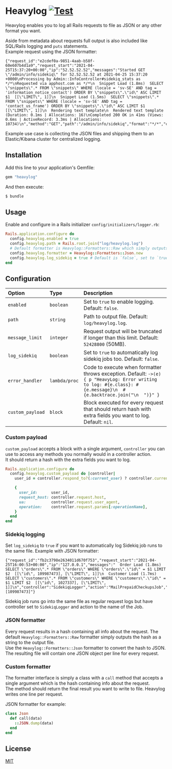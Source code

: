 # Heavylog [![Test](https://github.com/krisrang/heavylog/actions/workflows/test.yml/badge.svg)](https://github.com/krisrang/heavylog/actions/workflows/test.yml)

Heavylog enables you to log all Rails requests to file as JSON or any other format you want.

Aside from metadata about requests full output is also included like SQL/Rails logging and `puts` statements.  
Example request using the JSON formatter:
```
{"request_id":"e2cdef0a-9851-4aab-b58f-60e607b4d1a9","request_start":"2021-04-25T15:37:20+00:00","ip":"52.52.52.52","messages":"Started GET \"/admin/info/sidekiq\" for 52.52.52.52 at 2021-04-25 15:37:20 +0000\nProcessing by Admin::InfoController#sidekiq_stats as */*\nRequested via apphost.com as */*\n  Snippet Load (1.8ms)  SELECT \"snippets\".* FROM \"snippets\" WHERE (locale = 'sv-SE' AND tag = 'information_notice_contact') ORDER BY \"snippets\".\"id\" ASC LIMIT $1  [[\"LIMIT\", 1]]\n  Snippet Load (1.5ms)  SELECT \"snippets\".* FROM \"snippets\" WHERE (locale = 'sv-SE' AND tag = 'contact_us_frame') ORDER BY \"snippets\".\"id\" ASC LIMIT $1  [[\"LIMIT\", 1]]\n  Rendering text template\n  Rendered text template (Duration: 0.1ms | Allocations: 16)\nCompleted 200 OK in 41ms (Views: 0.6ms | ActiveRecord: 3.3ms | Allocations: 10734)\n","method":"GET","path":"/admin/info/sidekiq","format":"*/*","controller":"Admin::InfoController","action":"sidekiq_stats","status":200,"duration":40.74,"view_runtime":0.56,"db_runtime":3.28,"user_id":null,"admin_id":null,"request_host":"apphost.com","ua":"curl/7.58.0","operation":null}
```

Example use case is collecting the JSON files and shipping them to an Elastic/Kibana cluster for centralized logging.
## Installation

Add this line to your application's Gemfile:

```ruby
gem "heavylog"
```

And then execute:

```bash
$ bundle
```

## Usage

Enable and configure in a Rails initializer `config/initializers/logger.rb`:

```rb
Rails.application.configure do
  config.heavylog.enabled = true
  config.heavylog.path = Rails.root.join("log/heavylog.log")
  # Default formatter is Heavylog::Formatters::Raw which simply outputs the ruby hash as a string
  config.heavylog.formatter = Heavylog::Formatters::Json.new
  config.heavylog.log_sidekiq = true # Default is `false`, set to `true` to automatically log sidekiq job runs too.
end
```

## Configuration

| Option | Type     | Description                |
| :-------- | :------- | :------------------------- |
| `enabled` | `boolean` | Set to `true` to enable logging. Default: `false`.  |
| `path` | `string` | Path to output file. Default: `log/heavylog.log`.  |
| `message_limit` | `integer` | Request output will be truncated if longer than this limit. Default: `52428800` (50MB).  |
| `log_sidekiq` | `boolean` | Set to `true` to automatically log sidekiq jobs too. Default: `false`.  |
| `error_handler` | `lambda/proc` | Code to execute when formatter throws exception. Default: `->(e) { p "HeavyLog: Error writing to log: #{e.class}: #{e.message}\n  #{e.backtrace.join("\n  ")}" }`
| `custom_payload` | `block` | Block executed for every request that should return hash with extra fields you want to log. Default: `nil`. |

### Custom payload

`custom_payload` accepts a block with a single argument, `controller` you can use to access any methods you normally would in a controller action.  
It should return a hash with the extra fields you want to log.

```rb
Rails.application.configure do
  config.heavylog.custom_payload do |controller|
    user_id = controller.respond_to?(:current_user) ? controller.current_user&.id : nil

    {
      user_id:      user_id,
      request_host: controller.request.host,
      ua:           controller.request.user_agent,
      operation:    controller.request.params[:operationName],
    }
  end
end
```

### Sidekiq logging

Set `log_sidekiq` to `true` if you want to automatically log Sidekiq job runs to the same file. Example with JSON formatter:
```
{"request_id":"fb2c3798e2634011d670f753","request_start":"2021-04-25T16:00:53+00:00","ip":"127.0.0.1","messages":"  Order Load (1.8ms)  SELECT \"orders\".* FROM \"orders\" WHERE \"orders\".\"id\" = $1 LIMIT $2  [[\"id\", 109987473], [\"LIMIT\", 1]]\n  Customer Load (1.7ms)  SELECT \"customers\".* FROM \"customers\" WHERE \"customers\".\"id\" = $1 LIMIT $2  [[\"id\", 1027337], [\"LIMIT\", 1]]\n","controller":"SidekiqLogger","action":"MailPrepaidCheckupsJob","args":"[109987473]"}
```

Sidekiq job runs go into the same file as regular request logs but have controller set to `SidekiqLogger` and action to the name of the Job. 

### JSON formatter

Every request results in a hash containing all info about the request. The default `Heavylog::Formatters::Raw` formatter simply outputs the hash as a string to the output file.  
Use the `Heavylog::Formatters::Json` formatter to convert the hash to JSON. The resulting file will contain one JSON object per line for every request.

### Custom formatter

The formatter interface is simply a class with a `call` method that accepts a single argument which is the hash containing info about the request.  
The method should return the final result you want to write to file. Heavylog writes one line per request.

JSON formatter for example:
```rb
class Json
  def call(data)
    ::JSON.dump(data)
  end
end
```
## License

[MIT](https://choosealicense.com/licenses/mit/)

  
